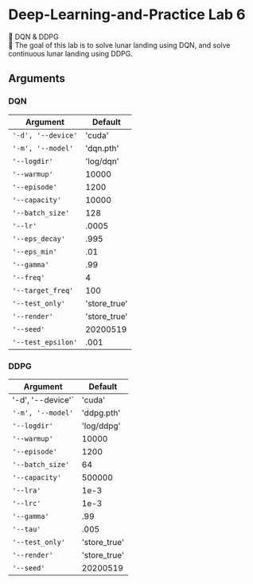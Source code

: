 # Deep-Learning-and-Practice Lab 6
🚀 DQN & DDPG  
🏹 The goal of this lab is to solve lunar landing using DQN, and solve continuous lunar landing using DDPG.



## Arguments
### DQN
|Argument|Default|
|---|---|
|`'-d', '--device'`|'cuda'|
|`'-m', '--model'`|'dqn.pth'|
|`'--logdir'`|'log/dqn'|
|`'--warmup'`|10000|
|`'--episode'`|1200|
|`'--capacity'`|10000|
|`'--batch_size'`|128|
|`'--lr'`|.0005|
|`'--eps_decay'`|.995|
|`'--eps_min'`|.01|
|`'--gamma'`|.99|
|`'--freq'`|4|
|`'--target_freq'`|100|
|`'--test_only'`|'store_true'|
|`'--render'`|'store_true'|
|`'--seed'`|20200519|
|`'--test_epsilon'`|.001|

### DDPG
|Argument|Default|
|---|---|
|'-d', '--device'`|'cuda'|
|`'-m', '--model'`|'ddpg.pth'|
|`'--logdir'`|'log/ddpg'|
|`'--warmup'`|10000|
|`'--episode'`|1200|
|`'--batch_size'`|64|
|`'--capacity'`|500000|
|`'--lra'`|1e-3|
|`'--lrc'`|1e-3|
|`'--gamma'`|.99|
|`'--tau'`|.005|
|`'--test_only'`|'store_true'|
|`'--render'`|'store_true'|
|`'--seed'`|20200519|